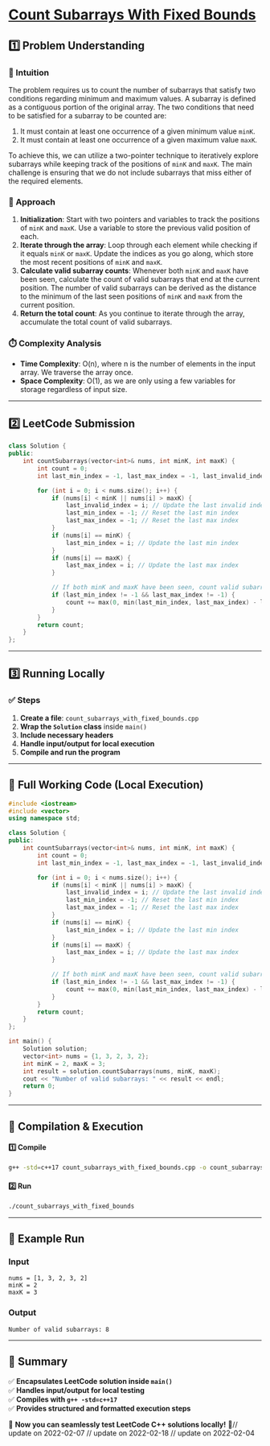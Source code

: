 # **[Count Subarrays With Fixed Bounds](https://leetcode.com/problems/count-subarrays-with-fixed-bounds/description/)**  

## **1️⃣ Problem Understanding**  
### **📌 Intuition**  
The problem requires us to count the number of subarrays that satisfy two conditions regarding minimum and maximum values. A subarray is defined as a contiguous portion of the original array. The two conditions that need to be satisfied for a subarray to be counted are:
1. It must contain at least one occurrence of a given minimum value `minK`.
2. It must contain at least one occurrence of a given maximum value `maxK`.

To achieve this, we can utilize a two-pointer technique to iteratively explore subarrays while keeping track of the positions of `minK` and `maxK`. The main challenge is ensuring that we do not include subarrays that miss either of the required elements.

### **🚀 Approach**  
1. **Initialization**: Start with two pointers and variables to track the positions of `minK` and `maxK`. Use a variable to store the previous valid position of each.
2. **Iterate through the array**: Loop through each element while checking if it equals `minK` or `maxK`. Update the indices as you go along, which store the most recent positions of `minK` and `maxK`.
3. **Calculate valid subarray counts**: Whenever both `minK` and `maxK` have been seen, calculate the count of valid subarrays that end at the current position. The number of valid subarrays can be derived as the distance to the minimum of the last seen positions of `minK` and `maxK` from the current position.
4. **Return the total count**: As you continue to iterate through the array, accumulate the total count of valid subarrays.

### **⏱️ Complexity Analysis**  
- **Time Complexity**: O(n), where n is the number of elements in the input array. We traverse the array once.
- **Space Complexity**: O(1), as we are only using a few variables for storage regardless of input size.

---  

## **2️⃣ LeetCode Submission**  
```cpp
class Solution {
public:
    int countSubarrays(vector<int>& nums, int minK, int maxK) {
        int count = 0;
        int last_min_index = -1, last_max_index = -1, last_invalid_index = -1;

        for (int i = 0; i < nums.size(); i++) {
            if (nums[i] < minK || nums[i] > maxK) {
                last_invalid_index = i; // Update the last invalid index
                last_min_index = -1; // Reset the last min index
                last_max_index = -1; // Reset the last max index
            }
            if (nums[i] == minK) {
                last_min_index = i; // Update the last min index
            }
            if (nums[i] == maxK) {
                last_max_index = i; // Update the last max index
            }

            // If both minK and maxK have been seen, count valid subarrays
            if (last_min_index != -1 && last_max_index != -1) {
                count += max(0, min(last_min_index, last_max_index) - last_invalid_index);
            }
        }
        return count;
    }
};  
```  

---  

## **3️⃣ Running Locally**  
### **✅ Steps**  
1. **Create a file**: `count_subarrays_with_fixed_bounds.cpp`  
2. **Wrap the `Solution` class** inside `main()`  
3. **Include necessary headers**  
4. **Handle input/output for local execution**  
5. **Compile and run the program**  

---  

## **📝 Full Working Code (Local Execution)**  
```cpp
#include <iostream>
#include <vector>
using namespace std;

class Solution {
public:
    int countSubarrays(vector<int>& nums, int minK, int maxK) {
        int count = 0;
        int last_min_index = -1, last_max_index = -1, last_invalid_index = -1;

        for (int i = 0; i < nums.size(); i++) {
            if (nums[i] < minK || nums[i] > maxK) {
                last_invalid_index = i; // Update the last invalid index
                last_min_index = -1; // Reset the last min index
                last_max_index = -1; // Reset the last max index
            }
            if (nums[i] == minK) {
                last_min_index = i; // Update the last min index
            }
            if (nums[i] == maxK) {
                last_max_index = i; // Update the last max index
            }

            // If both minK and maxK have been seen, count valid subarrays
            if (last_min_index != -1 && last_max_index != -1) {
                count += max(0, min(last_min_index, last_max_index) - last_invalid_index);
            }
        }
        return count;
    }
};

int main() {
    Solution solution;
    vector<int> nums = {1, 3, 2, 3, 2};
    int minK = 2, maxK = 3;
    int result = solution.countSubarrays(nums, minK, maxK);
    cout << "Number of valid subarrays: " << result << endl;
    return 0;
}  
```  

---  

## **🔧 Compilation & Execution**  
#### **1️⃣ Compile**  
```bash
g++ -std=c++17 count_subarrays_with_fixed_bounds.cpp -o count_subarrays_with_fixed_bounds
```  

#### **2️⃣ Run**  
```bash
./count_subarrays_with_fixed_bounds
```  

---  

## **🎯 Example Run**  
### **Input**  
```
nums = [1, 3, 2, 3, 2]
minK = 2
maxK = 3
```  
### **Output**  
```
Number of valid subarrays: 8
```  

---  

## **📌 Summary**  
✅ **Encapsulates LeetCode solution inside `main()`**  
✅ **Handles input/output for local testing**  
✅ **Compiles with `g++ -std=c++17`**  
✅ **Provides structured and formatted execution steps**  

🚀 **Now you can seamlessly test LeetCode C++ solutions locally!** 🚀// update on 2022-02-07
// update on 2022-02-18
// update on 2022-02-04
